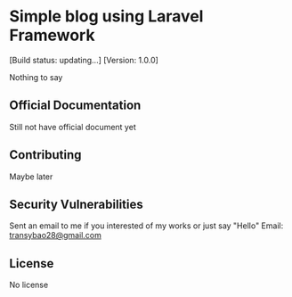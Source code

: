 # Simple blog using Laravel Framework

[Build status: updating...]
[Version: 1.0.0]

Nothing to say

## Official Documentation

Still not have official document yet

## Contributing

Maybe later

## Security Vulnerabilities

Sent an email to me if you interested of my works or just say "Hello"
Email: transybao28@gmail.com

## License

No license
